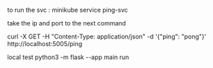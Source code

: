 to run the svc : 
minikube service ping-svc

take the ip and port to the next command

curl -X GET -H "Content-Type: application/json" -d '{"ping": "pong"}' http://localhost:5005/ping


local test 
python3 -m flask --app main run


